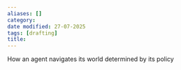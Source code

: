 ```yaml
---
aliases: []
category:
date modified: 27-07-2025
tags: [drafting]
title: 
---
```


How an agent navigates its world determined by its policy 